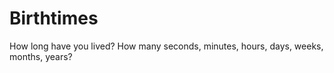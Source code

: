 # Birthtimes

How long have you lived? How many seconds, minutes, hours, days, weeks, months, years?
